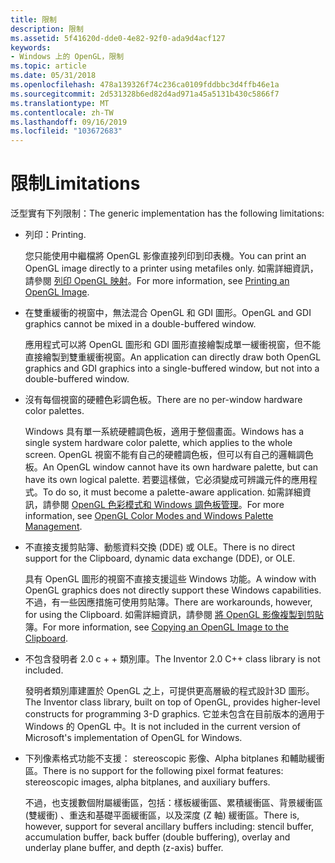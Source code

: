 ```yaml
---
title: 限制
description: 限制
ms.assetid: 5f41620d-dde0-4e82-92f0-ada9d4acf127
keywords:
- Windows 上的 OpenGL，限制
ms.topic: article
ms.date: 05/31/2018
ms.openlocfilehash: 478a139326f74c236ca0109fddbbc3d4ffb46e1a
ms.sourcegitcommit: 2d531328b6ed82d4ad971a45a5131b430c5866f7
ms.translationtype: MT
ms.contentlocale: zh-TW
ms.lasthandoff: 09/16/2019
ms.locfileid: "103672683"
---
```

# <a name="limitations"></a><span data-ttu-id="f908d-104">限制</span><span class="sxs-lookup"><span data-stu-id="f908d-104">Limitations</span></span>

<span data-ttu-id="f908d-105">泛型實有下列限制：</span><span class="sxs-lookup"><span data-stu-id="f908d-105">The generic implementation has the following limitations:</span></span>

-   <span data-ttu-id="f908d-106">列印：</span><span class="sxs-lookup"><span data-stu-id="f908d-106">Printing.</span></span>

    <span data-ttu-id="f908d-107">您只能使用中繼檔將 OpenGL 影像直接列印到印表機。</span><span class="sxs-lookup"><span data-stu-id="f908d-107">You can print an OpenGL image directly to a printer using metafiles only.</span></span> <span data-ttu-id="f908d-108">如需詳細資訊，請參閱 [列印 OpenGL 映射](printing-an-opengl-image.md)。</span><span class="sxs-lookup"><span data-stu-id="f908d-108">For more information, see [Printing an OpenGL Image](printing-an-opengl-image.md).</span></span>

-   <span data-ttu-id="f908d-109">在雙重緩衝的視窗中，無法混合 OpenGL 和 GDI 圖形。</span><span class="sxs-lookup"><span data-stu-id="f908d-109">OpenGL and GDI graphics cannot be mixed in a double-buffered window.</span></span>

    <span data-ttu-id="f908d-110">應用程式可以將 OpenGL 圖形和 GDI 圖形直接繪製成單一緩衝視窗，但不能直接繪製到雙重緩衝視窗。</span><span class="sxs-lookup"><span data-stu-id="f908d-110">An application can directly draw both OpenGL graphics and GDI graphics into a single-buffered window, but not into a double-buffered window.</span></span>

-   <span data-ttu-id="f908d-111">沒有每個視窗的硬體色彩調色板。</span><span class="sxs-lookup"><span data-stu-id="f908d-111">There are no per-window hardware color palettes.</span></span>

    <span data-ttu-id="f908d-112">Windows 具有單一系統硬體調色板，適用于整個畫面。</span><span class="sxs-lookup"><span data-stu-id="f908d-112">Windows has a single system hardware color palette, which applies to the whole screen.</span></span> <span data-ttu-id="f908d-113">OpenGL 視窗不能有自己的硬體調色板，但可以有自己的邏輯調色板。</span><span class="sxs-lookup"><span data-stu-id="f908d-113">An OpenGL window cannot have its own hardware palette, but can have its own logical palette.</span></span> <span data-ttu-id="f908d-114">若要這樣做，它必須變成可辨識元件的應用程式。</span><span class="sxs-lookup"><span data-stu-id="f908d-114">To do so, it must become a palette-aware application.</span></span> <span data-ttu-id="f908d-115">如需詳細資訊，請參閱 [OpenGL 色彩模式和 Windows 調色板管理](opengl-color-modes-and-windows-palette-management.md)。</span><span class="sxs-lookup"><span data-stu-id="f908d-115">For more information, see [OpenGL Color Modes and Windows Palette Management](opengl-color-modes-and-windows-palette-management.md).</span></span>

-   <span data-ttu-id="f908d-116">不直接支援剪貼簿、動態資料交換 (DDE) 或 OLE。</span><span class="sxs-lookup"><span data-stu-id="f908d-116">There is no direct support for the Clipboard, dynamic data exchange (DDE), or OLE.</span></span>

    <span data-ttu-id="f908d-117">具有 OpenGL 圖形的視窗不直接支援這些 Windows 功能。</span><span class="sxs-lookup"><span data-stu-id="f908d-117">A window with OpenGL graphics does not directly support these Windows capabilities.</span></span> <span data-ttu-id="f908d-118">不過，有一些因應措施可使用剪貼簿。</span><span class="sxs-lookup"><span data-stu-id="f908d-118">There are workarounds, however, for using the Clipboard.</span></span> <span data-ttu-id="f908d-119">如需詳細資訊，請參閱 [將 OpenGL 影像複製到剪貼](copying-an-opengl-image-to-the-clipboard.md)簿。</span><span class="sxs-lookup"><span data-stu-id="f908d-119">For more information, see [Copying an OpenGL Image to the Clipboard](copying-an-opengl-image-to-the-clipboard.md).</span></span>

-   <span data-ttu-id="f908d-120">不包含發明者 2.0 c + + 類別庫。</span><span class="sxs-lookup"><span data-stu-id="f908d-120">The Inventor 2.0 C++ class library is not included.</span></span>

    <span data-ttu-id="f908d-121">發明者類別庫建置於 OpenGL 之上，可提供更高層級的程式設計3D 圖形。</span><span class="sxs-lookup"><span data-stu-id="f908d-121">The Inventor class library, built on top of OpenGL, provides higher-level constructs for programming 3-D graphics.</span></span> <span data-ttu-id="f908d-122">它並未包含在目前版本的適用于 Windows 的 OpenGL 中。</span><span class="sxs-lookup"><span data-stu-id="f908d-122">It is not included in the current version of Microsoft's implementation of OpenGL for Windows.</span></span>

-   <span data-ttu-id="f908d-123">下列像素格式功能不支援： stereoscopic 影像、Alpha bitplanes 和輔助緩衝區。</span><span class="sxs-lookup"><span data-stu-id="f908d-123">There is no support for the following pixel format features: stereoscopic images, alpha bitplanes, and auxiliary buffers.</span></span>

    <span data-ttu-id="f908d-124">不過，也支援數個附屬緩衝區，包括：樣板緩衝區、累積緩衝區、背景緩衝區 (雙緩衝) 、重迭和基礎平面緩衝區，以及深度 (Z 軸) 緩衝區。</span><span class="sxs-lookup"><span data-stu-id="f908d-124">There is, however, support for several ancillary buffers including: stencil buffer, accumulation buffer, back buffer (double buffering), overlay and underlay plane buffer, and depth (z-axis) buffer.</span></span>

 

 




